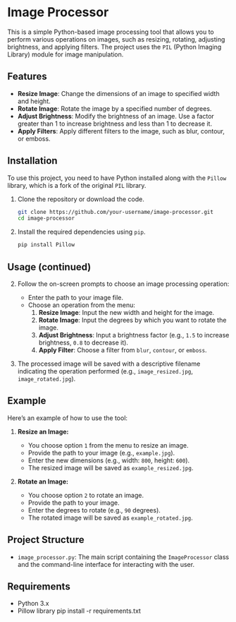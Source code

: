 # Image Processor

This is a simple Python-based image processing tool that allows you to perform various operations on images, such as resizing, rotating, adjusting brightness, and applying filters. The project uses the `PIL` (Python Imaging Library) module for image manipulation.

## Features

- **Resize Image**: Change the dimensions of an image to specified width and height.
- **Rotate Image**: Rotate the image by a specified number of degrees.
- **Adjust Brightness**: Modify the brightness of an image. Use a factor greater than 1 to increase brightness and less than 1 to decrease it.
- **Apply Filters**: Apply different filters to the image, such as blur, contour, or emboss.

## Installation

To use this project, you need to have Python installed along with the `Pillow` library, which is a fork of the original `PIL` library.

1. Clone the repository or download the code.

    ```bash
    git clone https://github.com/your-username/image-processor.git
    cd image-processor
    ```

2. Install the required dependencies using `pip`.

    ```bash
    pip install Pillow
    ```

## Usage (continued)

2. Follow the on-screen prompts to choose an image processing operation:
   - Enter the path to your image file.
   - Choose an operation from the menu:
     1. **Resize Image**: Input the new width and height for the image.
     2. **Rotate Image**: Input the degrees by which you want to rotate the image.
     3. **Adjust Brightness**: Input a brightness factor (e.g., `1.5` to increase brightness, `0.8` to decrease it).
     4. **Apply Filter**: Choose a filter from `blur`, `contour`, or `emboss`.

3. The processed image will be saved with a descriptive filename indicating the operation performed (e.g., `image_resized.jpg`, `image_rotated.jpg`).

## Example

Here’s an example of how to use the tool:

1. **Resize an Image:**
    - You choose option `1` from the menu to resize an image.
    - Provide the path to your image (e.g., `example.jpg`).
    - Enter the new dimensions (e.g., width: `800`, height: `600`).
    - The resized image will be saved as `example_resized.jpg`.

2. **Rotate an Image:**
    - You choose option `2` to rotate an image.
    - Provide the path to your image.
    - Enter the degrees to rotate (e.g., `90` degrees).
    - The rotated image will be saved as `example_rotated.jpg`.

## Project Structure

- `image_processor.py`: The main script containing the `ImageProcessor` class and the command-line interface for interacting with the user.

## Requirements

- Python 3.x
- Pillow library
pip install -r requirements.txt
